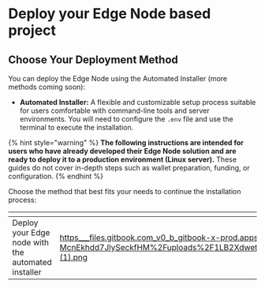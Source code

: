 # Deploy your Edge Node based project

## Choose Your Deployment Method

You can deploy the Edge Node using the Automated Installer (more methods coming soon):

* **Automated Installer:** A flexible and customizable setup process suitable for users comfortable with command-line tools and server environments. You will need to configure the `.env` file and use the terminal to execute the installation.

{% hint style="warning" %}
**The following instructions are intended for users who have already developed their Edge Node solution and are ready to deploy it to a production environment (Linux server).** These guides do not cover in-depth steps such as wallet preparation, funding, or configuration.
{% endhint %}

Choose the method that best fits your needs to continue the installation process:

<table data-card-size="large" data-view="cards"><thead><tr><th></th><th data-hidden data-card-cover data-type="files"></th><th data-hidden data-card-target data-type="content-ref"></th></tr></thead><tbody><tr><td>Deploy your Edge node with the automated installer</td><td><a href="../../../.gitbook/assets/https___files.gitbook.com_v0_b_gitbook-x-prod.appspot.com_o_spaces%2F-McnEkhdd7JlySeckfHM%2Fuploads%2F1LB2XdwetIONYxxI3xj3%2FAutomated%20environment%20setup (1).png">https___files.gitbook.com_v0_b_gitbook-x-prod.appspot.com_o_spaces%2F-McnEkhdd7JlySeckfHM%2Fuploads%2F1LB2XdwetIONYxxI3xj3%2FAutomated%20environment%20setup (1).png</a></td><td><a href="automated-deployment-with-installer.md">automated-deployment-with-installer.md</a></td></tr></tbody></table>

